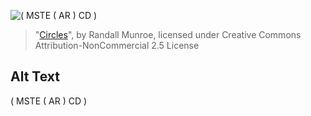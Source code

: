 ![( MSTE ( AR ) CD )](https://imgs.xkcd.com/comics/circles.png)
> "[Circles](https://xkcd.com/2436/)", by Randall Munroe, licensed under Creative Commons Attribution-NonCommercial 2.5 License

## Alt Text
( MSTE ( AR ) CD )
